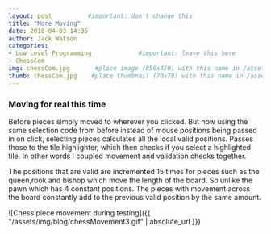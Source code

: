 ```yaml
---
layout: post          #important: don't change this
title: "More Moving"
date: 2018-04-03 14:35
author: Jack Watson
categories:
- Low Level Programming             #important: leave this here
- ChessCom
img: chessCom.jpg       #place image (850x450) with this name in /assets/img/blog/
thumb: chessCom.jpg    #place thumbnail (70x70) with this name in /assets/img/blog/thumbs/
---
```


<!--more-->
### Moving for real this time
Before pieces simply moved to wherever you clicked. But now using the same selection code from before instead of mouse positions
being passed in on click, selecting pieces calculates all the local valid positions. Passes those to the tile highlighter, which
then checks if you select a highlighted tile. In other words I coupled movement and validation checks together. 

The positions that are valid are incremented 15 times for pieces such as the queen,rook and bishop which move the length of 
the board. So unlike the pawn which has 4 constant positions. The pieces with movement across the board constantly add to the 
previous valid position by the same amount.

![Chess piece movement during testing]({{ "/assets/img/blog/chessMovement3.gif" | absolute_url }})



